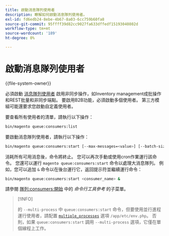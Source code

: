 ```yaml
---
title: 啟動消息隊列使用者
description: 瞭解如何啟動消息隊列使用者。
exl-id: fd6edb24-8ebe-4b67-8a03-6cc759b60fa8
source-git-commit: 95ffff39d82cc9027fa633dffedf15193040802d
workflow-type: tm+mt
source-wordcount: '189'
ht-degree: 0%

---
```


# 啟動消息隊列使用者

{{file-system-owner}}

必須啟動 [消息隊列使用者](../queues/consumers.md) 啟用非同步操作，如Inventory management成批操作和REST批量和非同步端點。 要啟用B2B功能，必須啟動多個使用者。 第三方模組可能還要求您啟動自定義使用者。

要查看所有使用者的清單，請執行以下操作：

```bash
bin/magento queue:consumers:list
```

要啟動消息隊列使用者，請執行以下操作：

```bash
bin/magento queue:consumers:start [--max-messages=<value>] [--batch-size=<value>] [--single-thread] [--area-code=<value>] [--multi-process=<value>] <consumer_name>
```

消耗所有可用消息後，命令將終止。 您可以再次手動或使用cron作業運行該命令。 您還可以運行 `magento queue:consumers:start` 命令以處理大消息隊列。 例如，您可以追加 `&` 命令以在後台運行它，返回提示符並繼續運行命令：

```bash
bin/magento queue:consumers:start <consumer_name> &
```

請參閱 [隊列:consumers:開始](https://devdocs.magento.com/guides/v2.4/reference/cli/magento-commerce.html#queueconsumersstart) 中的 _命令行工具參考_ 的子菜單。

>[!INFO]
>
>的 `--multi-process` 中 `queue:consumers:start` 命令，但要使用並行進程運行使用者，請配置 [`multiple_processes`](../queues/manage-message-queues.md#configuration) 選項 `/app/etc/env.php`。 否則，如果 `queue:consumers:start` 調用 `--multi-process` 選項，它僅在單個線程上工作。
